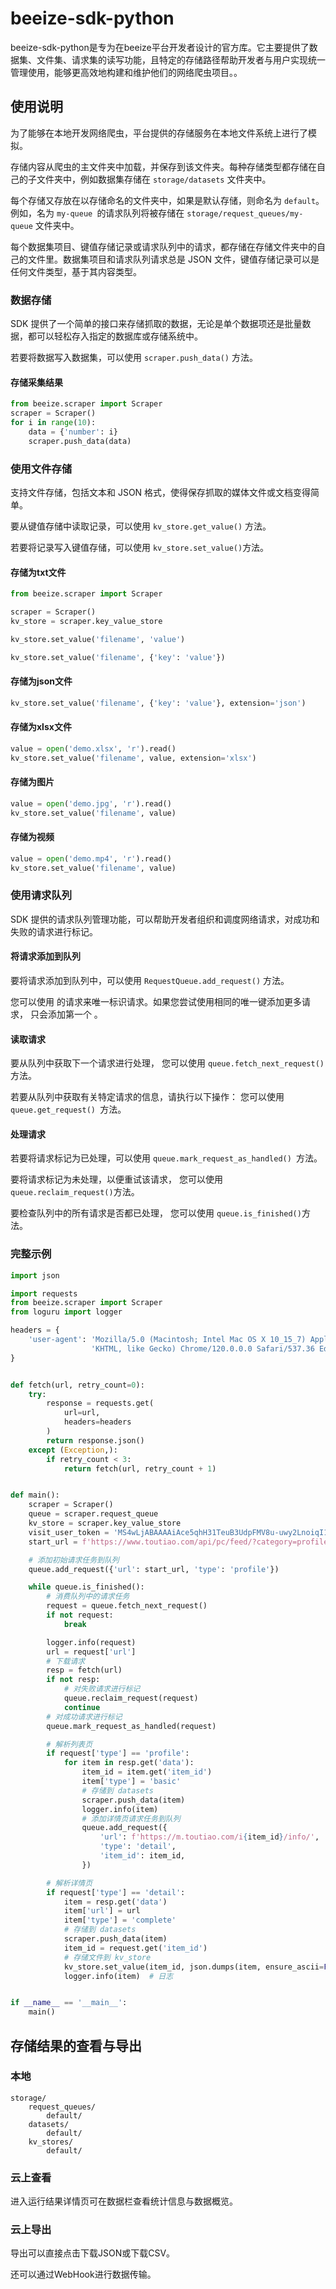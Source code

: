 # beeize-sdk-python

beeize-sdk-python是专为在beeize平台开发者设计的官方库。它主要提供了数据集、文件集、请求集的读写功能，且特定的存储路径帮助开发者与用户实现统一管理使用，能够更高效地构建和维护他们的网络爬虫项目。。

## 使用说明
为了能够在本地开发网络爬虫，平台提供的存储服务在本地文件系统上进行了模拟。

存储内容从爬虫的主文件夹中加载，并保存到该文件夹。每种存储类型都存储在自己的子文件夹中，例如数据集存储在 `storage/datasets` 文件夹中。

每个存储又存放在以存储命名的文件夹中，如果是默认存储，则命名为 `default`。例如，名为 `my-queue `的请求队列将被存储在 `storage/request_queues/my-queue` 文件夹中。

每个数据集项目、键值存储记录或请求队列中的请求，都存储在存储文件夹中的自己的文件里。数据集项目和请求队列请求总是 JSON 文件，键值存储记录可以是任何文件类型，基于其内容类型。

### 数据存储
SDK 提供了一个简单的接口来存储抓取的数据，无论是单个数据项还是批量数据，都可以轻松存入指定的数据库或存储系统中。

若要将数据写入数据集，可以使用 `scraper.push_data()` 方法。

#### 存储采集结果
```python
from beeize.scraper import Scraper
scraper = Scraper()
for i in range(10):
    data = {'number': i}
    scraper.push_data(data)
```

### 使用文件存储
支持文件存储，包括文本和 JSON 格式，使得保存抓取的媒体文件或文档变得简单。

要从键值存储中读取记录，可以使用 `kv_store.get_value()` 方法。

若要将记录写入键值存储，可以使用 `kv_store.set_value()`方法。

#### 存储为txt文件
```python
from beeize.scraper import Scraper

scraper = Scraper()
kv_store = scraper.key_value_store

kv_store.set_value('filename', 'value')

kv_store.set_value('filename', {'key': 'value'})
```

#### 存储为json文件
```python
kv_store.set_value('filename', {'key': 'value'}, extension='json')
```

#### 存储为xlsx文件
```python
value = open('demo.xlsx', 'r').read()
kv_store.set_value('filename', value, extension='xlsx')
```

#### 存储为图片
```python
value = open('demo.jpg', 'r').read()
kv_store.set_value('filename', value)
```

#### 存储为视频
```python
value = open('demo.mp4', 'r').read()
kv_store.set_value('filename', value)
```


### 使用请求队列
SDK 提供的请求队列管理功能，可以帮助开发者组织和调度网络请求，对成功和失败的请求进行标记。

#### 将请求添加到队列
要将请求添加到队列中，可以使用 `RequestQueue.add_request()`  方法。

您可以使用 的请求来唯一标识请求。如果您尝试使用相同的唯一键添加更多请求， 只会添加第一个 。

#### 读取请求
要从队列中获取下一个请求进行处理， 您可以使用 `queue.fetch_next_request() `方法。

若要从队列中获取有关特定请求的信息，请执行以下操作： 您可以使用 `queue.get_request() `方法。

#### 处理请求
若要将请求标记为已处理，可以使用 `queue.mark_request_as_handled() `方法。

要将请求标记为未处理，以便重试该请求， 您可以使用 `queue.reclaim_request()`方法。

要检查队列中的所有请求是否都已处理， 您可以使用 `queue.is_finished()`方法。

### 完整示例
```python
import json

import requests
from beeize.scraper import Scraper
from loguru import logger

headers = {
    'user-agent': 'Mozilla/5.0 (Macintosh; Intel Mac OS X 10_15_7) AppleWebKit/537.36 ('
                  'KHTML, like Gecko) Chrome/120.0.0.0 Safari/537.36 Edg/120.0.0.0',
}


def fetch(url, retry_count=0):
    try:
        response = requests.get(
            url=url,
            headers=headers
        )
        return response.json()
    except (Exception,):
        if retry_count < 3:
            return fetch(url, retry_count + 1)


def main():
    scraper = Scraper()
    queue = scraper.request_queue
    kv_store = scraper.key_value_store
    visit_user_token = 'MS4wLjABAAAAiAce5qhH31TeuB3UdpFMV8u-uwy2LnoiqI10uZHqAt8'
    start_url = f'https://www.toutiao.com/api/pc/feed/?category=profile_all&utm_source=toutiao&visit_user_token={visit_user_token}&max_behot_time=0&_signature='

    # 添加初始请求任务到队列
    queue.add_request({'url': start_url, 'type': 'profile'})

    while queue.is_finished():
        # 消费队列中的请求任务
        request = queue.fetch_next_request()
        if not request:
            break

        logger.info(request)
        url = request['url']
        # 下载请求
        resp = fetch(url)
        if not resp:
            # 对失败请求进行标记
            queue.reclaim_request(request)
            continue
        # 对成功请求进行标记
        queue.mark_request_as_handled(request)

        # 解析列表页
        if request['type'] == 'profile':
            for item in resp.get('data'):
                item_id = item.get('item_id')
                item['type'] = 'basic'
                # 存储到 datasets
                scraper.push_data(item)
                logger.info(item)
                # 添加详情页请求任务到队列
                queue.add_request({
                    'url': f'https://m.toutiao.com/i{item_id}/info/',
                    'type': 'detail',
                    'item_id': item_id,
                })

        # 解析详情页
        if request['type'] == 'detail':
            item = resp.get('data')
            item['url'] = url
            item['type'] = 'complete'
            # 存储到 datasets
            scraper.push_data(item)
            item_id = request.get('item_id')
            # 存储文件到 kv_store
            kv_store.set_value(item_id, json.dumps(item, ensure_ascii=False, indent=4))
            logger.info(item)  # 日志


if __name__ == '__main__':
    main()
```

## 存储结果的查看与导出
### 本地
```
storage/
    request_queues/
        default/
    datasets/
        default/
    kv_stores/
        default/
```

### 云上查看
进入运行结果详情页可在数据栏查看统计信息与数据概览。

### 云上导出
导出可以直接点击下载JSON或下载CSV。

还可以通过WebHook进行数据传输。
